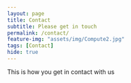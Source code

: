 ```yaml
---
layout: page
title: Contact
subtitle: Please get in touch
permalink: /contact/
feature-img: "assets/img/Compute2.jpg"
tags: [Contact]
hide: true
---
```


This is how you get in contact with us
